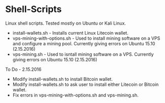 # Shell-Scripts
Linux shell scripts. Tested mostly on Ubuntu or Kali Linux.

- install-wallets.sh - Installs current Linux Litecoin wallet.
- vps-mining-with-options.sh	- Used to install mining software on a VPS and configure a mining pool. Currently giving errors on Ubuntu 15.10 (2.15.2016)
- vps-mining.sh - Used to isntall mining software on a VPS. Currently giving errors on Ubuntu 15.10 (2.15.2016)





To Do - 2.15.2016
- Modify install-wallets.sh to install Bitcoin wallet.
- Modify install-wallets.sh to ask user to install either Litecoin or Bitcoin wallet.
- Fix errors in vps-mining-with-options.sh and vps-mining.sh.
